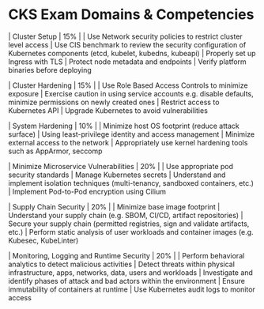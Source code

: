 # CKS Exam Domains & Competencies

| Cluster Setup | 15% |
| Use Network security policies to restrict cluster level access
| Use CIS benchmark to review the security configuration of Kubernetes components (etcd, kubelet, kubedns, kubeapi)
| Properly set up Ingress with TLS
| Protect node metadata and endpoints
| Verify platform binaries before deploying

| Cluster Hardening | 15% |
| Use Role Based Access Controls to minimize exposure
| Exercise caution in using service accounts e.g. disable defaults, minimize permissions on newly created ones
| Restrict access to Kubernetes API
| Upgrade Kubernetes to avoid vulnerabilities

| System Hardening | 10% |
| Minimize host OS footprint (reduce attack surface)
| Using least-privilege identity and access management
| Minimize external access to the network
| Appropriately use kernel hardening tools such as AppArmor, seccomp

| Minimize Microservice Vulnerabilities | 20% |
| Use appropriate pod security standards
| Manage Kubernetes secrets
| Understand and implement isolation techniques (multi-tenancy, sandboxed containers, etc.)
| Implement Pod-to-Pod encryption using Cilium

| Supply Chain Security | 20% |
| Minimize base image footprint
| Understand your supply chain (e.g. SBOM, CI/CD, artifact repositories)
| Secure your supply chain (permitted registries, sign and validate artifacts, etc.)
| Perform static analysis of user workloads and container images (e.g. Kubesec, KubeLinter)

| Monitoring, Logging and Runtime Security | 20% | 
| Perform behavioral analytics to detect malicious activities
| Detect threats within physical infrastructure, apps, networks, data, users and workloads
| Investigate and identify phases of attack and bad actors within the environment
| Ensure immutability of containers at runtime
| Use Kubernetes audit logs to monitor access
